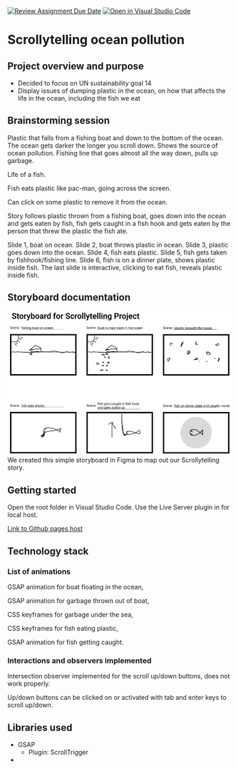 [![Review Assignment Due Date](https://classroom.github.com/assets/deadline-readme-button-24ddc0f5d75046c5622901739e7c5dd533143b0c8e959d652212380cedb1ea36.svg)](https://classroom.github.com/a/IJi-El-s)
[![Open in Visual Studio Code](https://classroom.github.com/assets/open-in-vscode-718a45dd9cf7e7f842a935f5ebbe5719a5e09af4491e668f4dbf3b35d5cca122.svg)](https://classroom.github.com/online_ide?assignment_repo_id=14922062&assignment_repo_type=AssignmentRepo)

# Scrollytelling ocean pollution

## Project overview and purpose

-   Decided to focus on UN sustainability goal 14
-   Display issues of dumping plastic in the ocean, on how that affects the life in the ocean, including the fish we eat

## Brainstorming session

Plastic that falls from a fishing boat and down to the bottom of the ocean. The ocean gets darker the longer you scroll down. Shows the source of ocean pollution. Fishing line that goes almost all the way down, pulls up garbage.

Life of a fish.

Fish eats plastic like pac-man, going across the screen.

Can click on some plastic to remove it from the ocean.

Story follows plastic thrown from a fishing boat, goes down into the ocean and gets eaten by fish, fish gets caught in a fish hook and gets eaten by the person that threw the plastic the fish ate.

Slide 1, boat on ocean. Slide 2, boat throws plastic in ocean. Slide 3, plastic goes down into the ocean. Slide 4, fish eats plastic. Slide 5, fish gets taken by fishhook/fishing line. Slide 6, fish is on a dinner plate, shows plastic inside fish. The last slide is interactive, clicking to eat fish, reveals plastic inside fish.

## Storyboard documentation

![Storyboard for scrollytelling project. Scene one shows a fishing boat on the ocean. Scene two shows the boat dumping trash into the ocean. Scene three shows plastic beneath the ocean. Scene four shows a fish eating some plastic. Scene five shows the fish getting caught by a fishing hook and getting pulled up. Scene six shows the fish on a dinner plate.](assets/storyboard.webp)
We created this simple storyboard in Figma to map out our Scrollytelling story.

## Getting started

Open the root folder in Visual Studio Code. Use the Live Server plugin in for local host.

[Link to Github pages host](https://advancedcss2024.github.io/idg1292-2024-oblig3-group_12/)

## Technology stack

### List of animations

GSAP animation for boat floating in the ocean,

GSAP animation for garbage thrown out of boat,

CSS keyframes for garbage under the sea,

CSS keyframes for fish eating plastic,

GSAP animation for fish getting caught.

### Interactions and observers implemented

Intersection observer implemented for the scroll up/down buttons, does not work properly.

Up/down buttons can be clicked on or activated with tab and enter keys to scroll up/down.

## Libraries used

-   GSAP
    -   Plugin: ScrollTrigger
-
